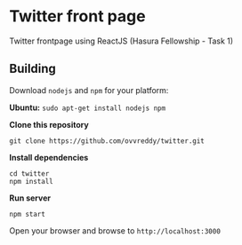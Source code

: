 # Twitter front page
Twitter frontpage using ReactJS (Hasura Fellowship - Task 1)

## Building
Download `nodejs` and `npm` for your platform:

<b>Ubuntu:</b> `sudo apt-get install nodejs npm`

<b>Clone this repository</b>
```
git clone https://github.com/ovvreddy/twitter.git
```

<b>Install dependencies</b>
```
cd twitter
npm install
```

<b>Run server</b>
```
npm start
```

Open your browser and browse to `http://localhost:3000`

